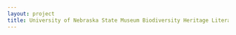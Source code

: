 ```yaml
--- 
layout: project 
title: University of Nebraska State Museum Biodiversity Heritage Literature Digitization: Field Expedition Notebooks, Taxon Notebooks, and Other Scholarly Parasitology Literature
---
```




